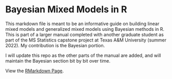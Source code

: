 # Bayesian Mixed Models in R
This markdown file is meant to be an informative guide on building linear mixed models and generalized mixed models using Bayesian methods in R. This is part of a larger manual completed with another graduate student as part of the MS Statistics capstone project at Texas A&M University (summer 2022). My contribution is the Bayesian portion.

I will update this repo as the other parts of the manual are added, and will maintain the Bayesian section bit by bit over time. 

View the [RMarkdown Page](cmoroney.github.io/bayesian-mixed-models/main.html).
